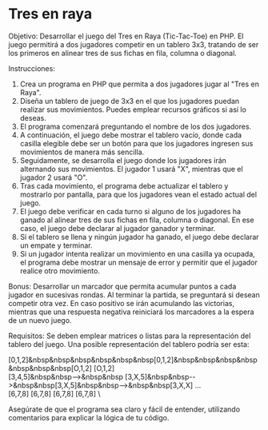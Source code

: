 # Tres en raya

Objetivo: Desarrollar el juego del Tres en Raya (Tic-Tac-Toe) en PHP. El juego permitirá a dos jugadores competir en un tablero 3x3, tratando de ser los primeros en alinear tres de sus fichas en fila, columna o diagonal.

Instrucciones:

  1. Crea un programa en PHP que permita a dos jugadores jugar al "Tres en Raya".
  2. Diseña un tablero de juego de 3x3 en el que los jugadores puedan realizar sus movimientos. Puedes emplear recursos gráficos si así lo deseas.
  3. El programa comenzará preguntando el nombre de los dos jugadores.
  4. A continuación, el juego debe mostrar el tablero vacío, donde cada casilla elegible debe ser un botón para que los jugadores ingresen sus movimientos de manera más sencilla.
  5. Seguidamente, se desarrolla el juego donde los jugadores irán alternando sus movimientos. El jugador 1 usará "X", mientras que el jugador 2 usará "O".
  6. Tras cada movimiento, el programa debe actualizar el tablero y mostrarlo por pantalla, para que los jugadores vean el estado actual del juego.
  7. El juego debe verificar en cada turno si alguno de los jugadores ha ganado al alinear tres de sus fichas en fila, columna o diagonal. En ese caso, el juego debe declarar al jugador ganador y terminar.
  8. Si el tablero se llena y ningún jugador ha ganado, el juego debe declarar un empate y terminar.
  9. Si un jugador intenta realizar un movimiento en una casilla ya ocupada, el programa debe mostrar un mensaje de error y permitir que el jugador realice otro movimiento.

  Bonus: Desarrollar un marcador que permita acumular puntos a cada jugador en sucesivas rondas. Al terminar la partida, se preguntará si desean competir otra vez. En caso positivo se irán acumulando las victorias, mientras que una respuesta negativa reiniciará los marcadores a la espera de un nuevo juego.

Requisitos: Se deben emplear matrices o listas para la representación del tablero del juego. Una posible representación del tablero podría ser esta:

[0,1,2]&nbsp&nbsp&nbsp&nbsp&nbsp&nbsp[0,1,2]&nbsp&nbsp&nbsp&nbsp&nbsp&nbsp&nbsp[O,1,2]      [O,1,2] \
[3,4,5]&nbsp&nbsp-->&nbsp&nbsp [3,X,5]&nbsp&nbsp-->&nbsp&nbsp[3,X,5]&nbsp&nbsp-->&nbsp&nbsp[3,X,X] ...\
[6,7,8]      [6,7,8]      [6,7,8]      [6,7,8] \

Asegúrate de que el programa sea claro y fácil de entender, utilizando comentarios para explicar la lógica de tu código.
